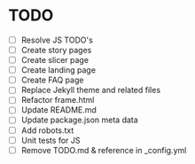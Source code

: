 # TODO

- [ ] Resolve JS TODO's
- [ ] Create story pages
- [ ] Create slicer page
- [ ] Create landing page
- [ ] Create FAQ page
- [ ] Replace Jekyll theme and related files
- [ ] Refactor frame.html
- [ ] Update README.md
- [ ] Update package.json meta data
- [ ] Add robots.txt
- [ ] Unit tests for JS
- [ ] Remove TODO.md & reference in _config.yml